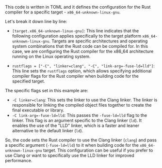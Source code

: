 This code is written in TOML and it defines the configuration for the Rust compiler for a specific target - `x86_64-unknown-linux-gnu`.

Let's break it down line by line:

- `[target.x86_64-unknown-linux-gnu]`: This line indicates that the following configuration applies specifically to the target platform `x86_64-unknown-linux-gnu`. Targets are specific architectures and operating system combinations that the Rust code can be compiled for. In this case, we are configuring the Rust compiler for the x86_64 architecture running on the Linux operating system.

- `rustflags = ["-C", "linker=clang", "-C", "link-arg=-fuse-ld=lld"]`: This line sets the `rustflags` option, which allows specifying additional compiler flags for the Rust compiler when building code for the specified target.

The specific flags set in this example are:
  - `-C linker=clang`: This sets the linker to use the Clang linker. The linker is responsible for linking the compiled object files together to create the final executable or library.
  - `-C link-arg=-fuse-ld=lld`: This passes the `-fuse-ld=lld` flag to the linker. This flag is an argument specific to the Clang linker (`ld`). It enables the use of the "LLD" linker, which is a faster and leaner alternative to the default linker (`ld`).

So, the code sets the Rust compiler to use the Clang linker (`clang`) and pass a specific argument (`-fuse-ld=lld`) to it when building code for the `x86_64-unknown-linux-gnu` target. This configuration can be useful if you prefer to use Clang or want to specifically use the LLD linker for improved performance.